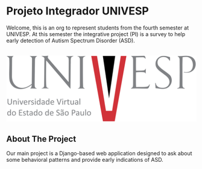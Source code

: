 # Projeto Integrador UNIVESP

Welcome, this is an org to represent students from the fourth semester at UNIVESP. At this semester the integrative project (PI) is a survey to help early detection of Autism Spectrum Disorder (ASD).
<br>
<br>
<div align="center">
    <img src="../logo-univesp_completo_cor-positivo.svg" alt="UNIVESP Logo">
</div>



## About The Project

Our main project is a Django-based web application designed to ask about some behavioral patterns and provide early indications of ASD.


